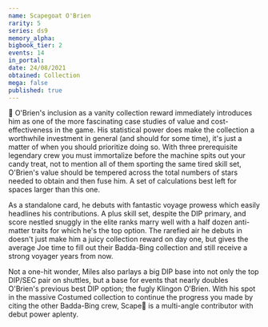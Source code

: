 ```yaml
---
name: Scapegoat O'Brien
rarity: 5
series: ds9
memory_alpha:
bigbook_tier: 2
events: 14
in_portal:
date: 24/08/2021
obtained: Collection
mega: false
published: true
---
```


🐐 O'Brien's inclusion as a vanity collection reward immediately introduces him as one of the more fascinating case studies of value and cost-effectiveness in the game. His statistical power does make the collection a worthwhile investment in general (and should for some time), it's just a matter of when you should prioritize doing so. With three prerequisite legendary crew you must immortalize before the machine spits out your candy treat, not to mention all of them sporting the same tired skill set, O'Brien's value should be tempered across the total numbers of stars needed to obtain and then fuse him. A set of calculations best left for spaces larger than this one.

As a standalone card, he debuts with fantastic voyage prowess which easily headlines his contributions. A plus skill set, despite the DIP primary, and score nestled snuggly in the elite ranks marry well with a half dozen anti-matter traits for which he's the top option. The rarefied air he debuts in doesn't just make him a juicy collection reward on day one, but gives the average Joe time to fill out their Badda-Bing collection and still receive a strong voyager years from now.

Not a one-hit wonder, Miles also parlays a big DIP base into not only the top DIP/SEC pair on shuttles, but a base for events that nearly doubles O'Brien's previous best DIP option; the fugly Klingon O'Brien. With his spot in the massive Costumed collection to continue the progress you made by citing the other Badda-Bing crew, Scape🐐 is a multi-angle contributor with debut power aplenty.

